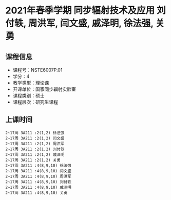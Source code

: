 # 2021年春季学期 同步辐射技术及应用 刘付轶, 周洪军, 闫文盛, 戚泽明, 徐法强, 关勇






## 课程信息

- 课程号：NSTE6007P.01
- 学分：4
- 教学类型：理论课
- 开课单位：国家同步辐射实验室
- 课程类别：硕士
- 课程层次：研究生课程

## 上课时间

```
2~17周 3A211 :2(1,2) 徐法强
2~17周 3A211 :2(1,2) 闫文盛
2~17周 3A211 :2(1,2) 周洪军
2~17周 3A211 :2(1,2) 刘付轶
2~17周 3A211 :2(1,2) 戚泽明
2~17周 3A211 :2(1,2) 关勇
2~17周 3A211 :4(8,9,10) 徐法强
2~17周 3A211 :4(8,9,10) 闫文盛
2~17周 3A211 :4(8,9,10) 周洪军
2~17周 3A211 :4(8,9,10) 刘付轶
2~17周 3A211 :4(8,9,10) 戚泽明
2~17周 3A211 :4(8,9,10) 关勇
```

